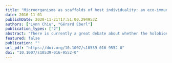 ```yaml
---
title: "Microorganisms as scaffolds of host individuality: an eco-immunity account of the holobiont"
date: 2016-11-01
publishDate: 2020-11-21T17:51:00.294953Z
authors: ["Lynn Chiu", "Gérard Eberl"]
publication_types: ["2"]
abstract: "There is currently a great debate about whether the holobiont, i.e. a multicellular host and its residential microorganisms, constitutes a biological individual. We propose that resident microorganisms have a general and important role in the individuality of the host organism, not the holobiont. Drawing upon the Equilibrium Model of Immunity (Eberl in Nat Rev Immunol 16:524–532, 2016), we argue that microorganisms are scaffolds of immune capacities and processes that determine the constituency and persistence of the host organism. A scaffolding perspective accommodates the contingency and heterogeneity of resident microorganisms while accounting for their necessity and unifying contributions to host individuality. In our symbiotic view of life, holobionts may not be organisms or units of selection, but macroorganisms cannot persist nor function as individuals without their scaffolding microorganisms."
featured: false
publication: ""
url_pdf: "https://doi.org/10.1007/s10539-016-9552-0"
doi: "10.1007/s10539-016-9552-0"
---
```


